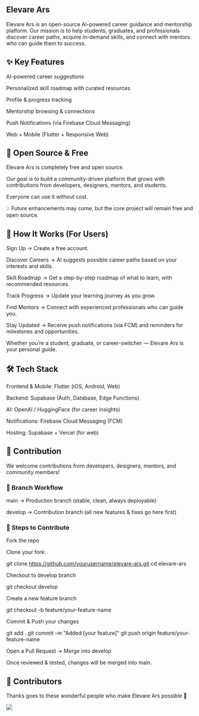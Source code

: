 <h2>Elevare Ars</h2>

Elevare Ars is an open-source AI-powered career guidance and mentorship platform.
Our mission is to help students, graduates, and professionals discover career paths, acquire in-demand skills, and connect with mentors who can guide them to success.

<h2>✨ Key Features</h2>

AI-powered career suggestions

Personalized skill roadmap with curated resources

Profile & progress tracking

Mentorship browsing & connections

Push Notifications (via Firebase Cloud Messaging)

Web + Mobile (Flutter + Responsive Web)

<h2>👐 Open Source & Free</h2>

Elevare Ars is completely free and open source.

Our goal is to build a community-driven platform that grows with contributions from developers, designers, mentors, and students.

Everyone can use it without cost.

💡 Future enhancements may come, but the core project will remain free and open source.

<h2>🚀 How It Works (For Users)</h2>

Sign Up → Create a free account.

Discover Careers → AI suggests possible career paths based on your interests and skills.

Skill Roadmap → Get a step-by-step roadmap of what to learn, with recommended resources.

Track Progress → Update your learning journey as you grow.

Find Mentors → Connect with experienced professionals who can guide you.

Stay Updated → Receive push notifications (via FCM) and reminders for milestones and opportunities.

Whether you’re a student, graduate, or career-switcher — Elevare Ars is your personal guide.

<h2>🛠 Tech Stack</h2>

Frontend & Mobile: Flutter (iOS, Android, Web)

Backend: Supabase (Auth, Database, Edge Functions)

AI: OpenAI / HuggingFace (for career insights)

Notifications: Firebase Cloud Messaging (FCM)

Hosting: Supabase + Vercel (for web)

<h2>🤝 Contribution</h2>

We welcome contributions from developers, designers, mentors, and community members!

<h3>🔄 Branch Workflow</h3>

main → Production branch (stable, clean, always deployable)

develop → Contribution branch (all new features & fixes go here first)

<h3>📌 Steps to Contribute</h3>

Fork the repo

Clone your fork:

git clone https://github.com/yourusername/elevare-ars.git
cd elevare-ars


Checkout to develop branch

git checkout develop


Create a new feature branch

git checkout -b feature/your-feature-name


Commit & Push your changes

git add .
git commit -m "Added [your feature]"
git push origin feature/your-feature-name


Open a Pull Request → Merge into develop

Once reviewed & tested, changes will be merged into main.

<h2>👥 Contributors</h2>

Thanks goes to these wonderful people who make Elevare Ars possible 💜

<a href="https://github.com/your-repo/graphs/contributors"> <img src="https://contrib.rocks/image?repo=yourusername/elevare-ars" /> </a>
